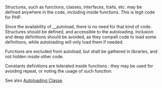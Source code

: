 Structures, such as functions, classes, interfaces, traits, etc. may be defined anywhere in the code, including inside functions. This is legit code for PHP. 

Since the availability of __autoload, there is no need for that kind of code. Structures should be defined, and accessible to the autoloading. Inclusion and deep definitions should be avoided, as they compell code to load some definitions, while autoloading will only load them if needed. 

<?php

class X {
    function init() {
        // myFunction is defined when and only if X::init() is called.
        if (!function_exists('myFunction'){
            function myFunction($a) {
                return $a + 1;
            }
        })
    }
}

?>

Functions are excluded from autoload, but shall be gathered in libraries, and not hidden inside other code.

Constants definitions are tolerated inside functions : they may be used for avoiding repeat, or noting the usage of such function. 

See also [Autoloading Classe](http://php.net/manual/en/language.oop5.autoload.php).
